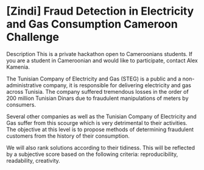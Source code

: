 # [Zindi] Fraud Detection in Electricity and Gas Consumption Cameroon Challenge

Description
This is a private hackathon open to Cameroonians students. If you are a student in Cameroonian and would like to participate, contact Alex Kamenia.

The Tunisian Company of Electricity and Gas (STEG) is a public and a non-administrative company, it is responsible for delivering electricity and gas across Tunisia. The company suffered tremendous losses in the order of 200 million Tunisian Dinars due to fraudulent manipulations of meters by consumers.

Several other companies as well as the Tunisian Company of Electricity and Gas suffer from this scourge which is very detrimental to their activities. The objective at this level is to propose methods of determining fraudulent customers from the history of their consumption.

We will also rank solutions according to their tidiness. This will be reflected by a subjective score based on the following criteria: reproducibility, readability, creativity.
